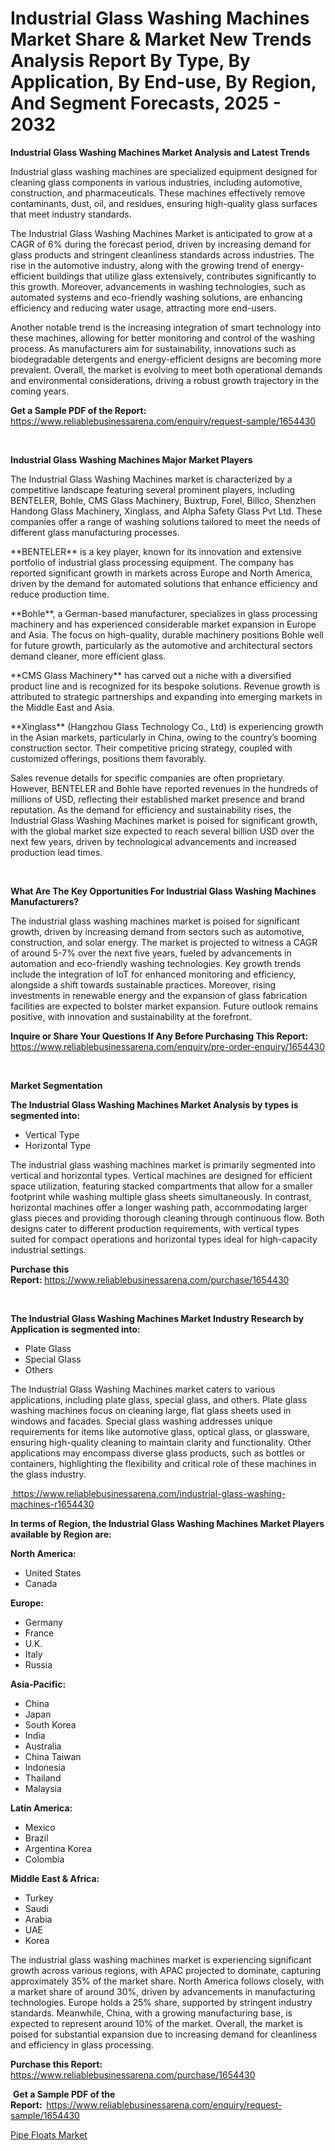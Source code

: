 <p><h1>Industrial Glass Washing Machines Market Share & Market New Trends Analysis Report By Type, By Application, By End-use, By Region, And Segment Forecasts, 2025 - 2032</h1></p><p><strong>Industrial Glass Washing Machines Market Analysis and Latest Trends</strong></p>
<p><p>Industrial glass washing machines are specialized equipment designed for cleaning glass components in various industries, including automotive, construction, and pharmaceuticals. These machines effectively remove contaminants, dust, oil, and residues, ensuring high-quality glass surfaces that meet industry standards.</p><p>The Industrial Glass Washing Machines Market is anticipated to grow at a CAGR of 6% during the forecast period, driven by increasing demand for glass products and stringent cleanliness standards across industries. The rise in the automotive industry, along with the growing trend of energy-efficient buildings that utilize glass extensively, contributes significantly to this growth. Moreover, advancements in washing technologies, such as automated systems and eco-friendly washing solutions, are enhancing efficiency and reducing water usage, attracting more end-users.</p><p>Another notable trend is the increasing integration of smart technology into these machines, allowing for better monitoring and control of the washing process. As manufacturers aim for sustainability, innovations such as biodegradable detergents and energy-efficient designs are becoming more prevalent. Overall, the market is evolving to meet both operational demands and environmental considerations, driving a robust growth trajectory in the coming years.</p></p>
<p><strong>Get a Sample PDF of the Report:&nbsp;</strong> <a href="https://www.reliablebusinessarena.com/enquiry/request-sample/1654430?utm_campaign=2110&utm_medium=2&utm_source=Github&utm_content=ia&utm_term=23022025&utm_id=industrial-glass-washing-machines">https://www.reliablebusinessarena.com/enquiry/request-sample/1654430</a></p>
<p>&nbsp;</p>
<p><strong>Industrial Glass Washing Machines Major Market Players</strong></p>
<p><p>The Industrial Glass Washing Machines market is characterized by a competitive landscape featuring several prominent players, including BENTELER, Bohle, CMS Glass Machinery, Buxtrup, Forel, Billco, Shenzhen Handong Glass Machinery, Xinglass, and Alpha Safety Glass Pvt Ltd. These companies offer a range of washing solutions tailored to meet the needs of different glass manufacturing processes.</p><p>**BENTELER** is a key player, known for its innovation and extensive portfolio of industrial glass processing equipment. The company has reported significant growth in markets across Europe and North America, driven by the demand for automated solutions that enhance efficiency and reduce production time.</p><p>**Bohle**, a German-based manufacturer, specializes in glass processing machinery and has experienced considerable market expansion in Europe and Asia. The focus on high-quality, durable machinery positions Bohle well for future growth, particularly as the automotive and architectural sectors demand cleaner, more efficient glass.</p><p>**CMS Glass Machinery** has carved out a niche with a diversified product line and is recognized for its bespoke solutions. Revenue growth is attributed to strategic partnerships and expanding into emerging markets in the Middle East and Asia.</p><p>**Xinglass** (Hangzhou Glass Technology Co., Ltd) is experiencing growth in the Asian markets, particularly in China, owing to the country’s booming construction sector. Their competitive pricing strategy, coupled with customized offerings, positions them favorably.</p><p>Sales revenue details for specific companies are often proprietary. However, BENTELER and Bohle have reported revenues in the hundreds of millions of USD, reflecting their established market presence and brand reputation. As the demand for efficiency and sustainability rises, the Industrial Glass Washing Machines market is poised for significant growth, with the global market size expected to reach several billion USD over the next few years, driven by technological advancements and increased production lead times.</p></p>
<p>&nbsp;</p>
<p><strong>What Are The Key Opportunities For Industrial Glass Washing Machines Manufacturers?</strong></p>
<p><p>The industrial glass washing machines market is poised for significant growth, driven by increasing demand from sectors such as automotive, construction, and solar energy. The market is projected to witness a CAGR of around 5-7% over the next five years, fueled by advancements in automation and eco-friendly washing technologies. Key growth trends include the integration of IoT for enhanced monitoring and efficiency, alongside a shift towards sustainable practices. Moreover, rising investments in renewable energy and the expansion of glass fabrication facilities are expected to bolster market expansion. Future outlook remains positive, with innovation and sustainability at the forefront.</p></p>
<p><strong>Inquire or Share Your Questions If Any Before Purchasing This Report:</strong> <a href="https://www.reliablebusinessarena.com/enquiry/pre-order-enquiry/1654430?utm_campaign=2110&utm_medium=2&utm_source=Github&utm_content=ia&utm_term=23022025&utm_id=industrial-glass-washing-machines">https://www.reliablebusinessarena.com/enquiry/pre-order-enquiry/1654430</a></p>
<p>&nbsp;</p>
<p><strong>Market Segmentation</strong></p>
<p><strong>The Industrial Glass Washing Machines Market Analysis by types is segmented into:</strong></p>
<p><ul><li>Vertical Type</li><li>Horizontal Type</li></ul></p>
<p><p>The industrial glass washing machines market is primarily segmented into vertical and horizontal types. Vertical machines are designed for efficient space utilization, featuring stacked compartments that allow for a smaller footprint while washing multiple glass sheets simultaneously. In contrast, horizontal machines offer a longer washing path, accommodating larger glass pieces and providing thorough cleaning through continuous flow. Both designs cater to different production requirements, with vertical types suited for compact operations and horizontal types ideal for high-capacity industrial settings.</p></p>
<p><strong>Purchase this Report:&nbsp;</strong><a href="https://www.reliablebusinessarena.com/purchase/1654430?utm_campaign=2110&utm_medium=2&utm_source=Github&utm_content=ia&utm_term=23022025&utm_id=industrial-glass-washing-machines">https://www.reliablebusinessarena.com/purchase/1654430</a></p>
<p>&nbsp;</p>
<p><strong>The Industrial Glass Washing Machines Market Industry Research by Application is segmented into:</strong></p>
<p><ul><li>Plate Glass</li><li>Special Glass</li><li>Others</li></ul></p>
<p><p>The Industrial Glass Washing Machines market caters to various applications, including plate glass, special glass, and others. Plate glass washing machines focus on cleaning large, flat glass sheets used in windows and facades. Special glass washing addresses unique requirements for items like automotive glass, optical glass, or glassware, ensuring high-quality cleaning to maintain clarity and functionality. Other applications may encompass diverse glass products, such as bottles or containers, highlighting the flexibility and critical role of these machines in the glass industry.</p></p>
<p><a href="https://www.reliablebusinessarena.com/industrial-glass-washing-machines-r1654430?utm_campaign=2110&utm_medium=2&utm_source=Github&utm_content=ia&utm_term=23022025&utm_id=industrial-glass-washing-machines">&nbsp;https://www.reliablebusinessarena.com/industrial-glass-washing-machines-r1654430</a></p>
<p><strong>In terms of Region, the Industrial Glass Washing Machines Market Players available by Region are:</strong></p>
<p>
    <p> <strong> North America: </strong>
        <ul>
            <li>United States</li>
            <li>Canada</li>
        </ul>
        </p> 
    <p> <strong> Europe: </strong>
        <ul>
            <li>Germany</li>
            <li>France</li>
            <li>U.K.</li>
            <li>Italy</li>
            <li>Russia</li>
        </ul>
        </p> 
    <p> <strong> Asia-Pacific: </strong>
        <ul>
            <li>China</li>
            <li>Japan</li>
            <li>South Korea</li>
            <li>India</li>
            <li>Australia</li>
            <li>China Taiwan</li>
            <li>Indonesia</li>
            <li>Thailand</li>
            <li>Malaysia</li>
        </ul>
        </p> 
    <p> <strong> Latin America: </strong>
        <ul>
            <li>Mexico</li>
            <li>Brazil</li>
            <li>Argentina Korea</li>
            <li>Colombia</li>
        </ul>
        </p> 
    <p> <strong> Middle East & Africa: </strong>
        <ul>
            <li>Turkey</li>
            <li>Saudi</li>
            <li>Arabia</li>
            <li>UAE</li>
            <li>Korea</li>
        </ul>
    </p>
    </p>
<p><p>The industrial glass washing machines market is experiencing significant growth across various regions, with APAC projected to dominate, capturing approximately 35% of the market share. North America follows closely, with a market share of around 30%, driven by advancements in manufacturing technologies. Europe holds a 25% share, supported by stringent industry standards. Meanwhile, China, with a growing manufacturing base, is expected to represent around 10% of the market. Overall, the market is poised for substantial expansion due to increasing demand for cleanliness and efficiency in glass processing.</p></p>
<p><strong>Purchase this Report: </strong><a href="https://www.reliablebusinessarena.com/purchase/1654430?utm_campaign=2110&utm_medium=2&utm_source=Github&utm_content=ia&utm_term=23022025&utm_id=industrial-glass-washing-machines">https://www.reliablebusinessarena.com/purchase/1654430</a></p>
<p>&nbsp;<strong>Get a Sample PDF of the Report:&nbsp;&nbsp;</strong><a href="https://www.reliablebusinessarena.com/enquiry/request-sample/1654430?utm_campaign=2110&utm_medium=2&utm_source=Github&utm_content=ia&utm_term=23022025&utm_id=industrial-glass-washing-machines">https://www.reliablebusinessarena.com/enquiry/request-sample/1654430</a></p>
<p><strong></strong></p>
<p><p><a href="https://github.com/JakirUddin651/Market-Research-Report-List-1/blob/main/pipe-floats-market.md?utm_campaign=2110&utm_medium=2&utm_source=Github&utm_content=ia&utm_term=23022025&utm_id=industrial-glass-washing-machines">Pipe Floats Market</a></p></p>